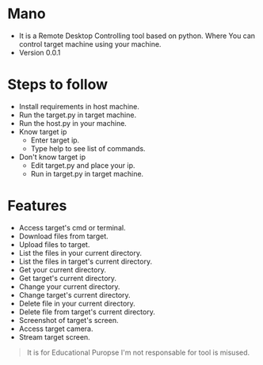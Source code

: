 # Mano 
 * It is a Remote Desktop Controlling  tool based on python. Where You can control target machine using your machine.
 * Version 0.0.1
 
# Steps to follow 
  * Install requirements in host machine.
  * Run the target.py in target machine.
  * Run the host.py in your machine.
  * Know target ip  
      * Enter target ip. 
      * Type help to see list of commands.
  * Don't know target ip
      * Edit target.py and place your ip.
      * Run in target.py in target machine.
      
# Features
  * Access target's cmd or terminal.
  * Download files from target.
  * Upload files to target.
  * List the files in your current directory.
  * List the files in target's current directory.
  * Get your current directory.
  * Get target's current directory.
  * Change your current directory.
  * Change target's current directory.
  * Delete file in your current directory.
  * Delete file from target's current directory.
  * Screenshot of target's screen.
  * Access target camera.
  * Stream target screen.

> It is for Educational Puropse I'm not responsable for tool is misused.
